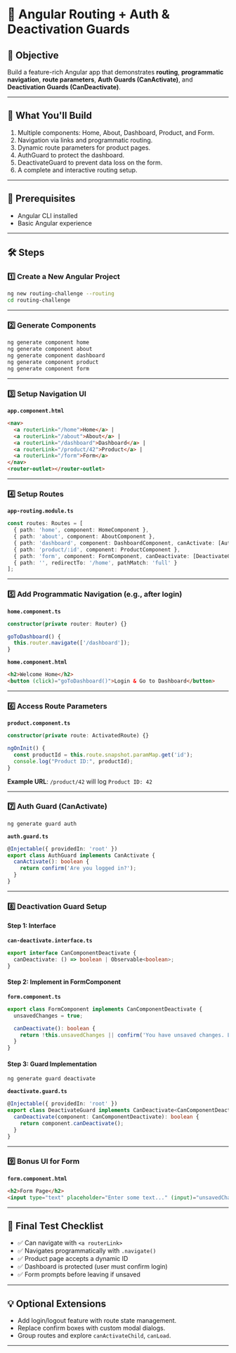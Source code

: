 # 🚀 Angular Routing + Auth & Deactivation Guards

## 🏁 Objective
Build a feature-rich Angular app that demonstrates **routing**, **programmatic navigation**, **route parameters**, **Auth Guards (CanActivate)**, and **Deactivation Guards (CanDeactivate)**.

---

## 🧩 What You'll Build

1. Multiple components: Home, About, Dashboard, Product, and Form.
2. Navigation via links and programmatic routing.
3. Dynamic route parameters for product pages.
4. AuthGuard to protect the dashboard.
5. DeactivateGuard to prevent data loss on the form.
6. A complete and interactive routing setup.

---

## 🧰 Prerequisites

- Angular CLI installed
- Basic Angular experience

---

## 🛠 Steps

### 1️⃣ Create a New Angular Project

```bash
ng new routing-challenge --routing
cd routing-challenge
```

---

### 2️⃣ Generate Components

```bash
ng generate component home
ng generate component about
ng generate component dashboard
ng generate component product
ng generate component form
```

---

### 3️⃣ Setup Navigation UI

**`app.component.html`**

```html
<nav>
  <a routerLink="/home">Home</a> |
  <a routerLink="/about">About</a> |
  <a routerLink="/dashboard">Dashboard</a> |
  <a routerLink="/product/42">Product</a> |
  <a routerLink="/form">Form</a>
</nav>
<router-outlet></router-outlet>
```

---

### 4️⃣ Setup Routes

**`app-routing.module.ts`**

```ts
const routes: Routes = [
  { path: 'home', component: HomeComponent },
  { path: 'about', component: AboutComponent },
  { path: 'dashboard', component: DashboardComponent, canActivate: [AuthGuard] },
  { path: 'product/:id', component: ProductComponent },
  { path: 'form', component: FormComponent, canDeactivate: [DeactivateGuard] },
  { path: '', redirectTo: '/home', pathMatch: 'full' }
];
```

---

### 5️⃣ Add Programmatic Navigation (e.g., after login)

**`home.component.ts`**

```ts
constructor(private router: Router) {}

goToDashboard() {
  this.router.navigate(['/dashboard']);
}
```

**`home.component.html`**

```html
<h2>Welcome Home</h2>
<button (click)="goToDashboard()">Login & Go to Dashboard</button>
```

---

### 6️⃣ Access Route Parameters

**`product.component.ts`**

```ts
constructor(private route: ActivatedRoute) {}

ngOnInit() {
  const productId = this.route.snapshot.paramMap.get('id');
  console.log("Product ID:", productId);
}
```

**Example URL**: `/product/42` will log `Product ID: 42`

---

### 7️⃣ Auth Guard (CanActivate)

```bash
ng generate guard auth
```

**`auth.guard.ts`**

```ts
@Injectable({ providedIn: 'root' })
export class AuthGuard implements CanActivate {
  canActivate(): boolean {
    return confirm('Are you logged in?');
  }
}
```

---

### 8️⃣ Deactivation Guard Setup

#### Step 1: Interface

**`can-deactivate.interface.ts`**

```ts
export interface CanComponentDeactivate {
  canDeactivate: () => boolean | Observable<boolean>;
}
```

#### Step 2: Implement in FormComponent

**`form.component.ts`**

```ts
export class FormComponent implements CanComponentDeactivate {
  unsavedChanges = true;

  canDeactivate(): boolean {
    return !this.unsavedChanges || confirm('You have unsaved changes. Leave anyway?');
  }
}
```

#### Step 3: Guard Implementation

```bash
ng generate guard deactivate
```

**`deactivate.guard.ts`**

```ts
@Injectable({ providedIn: 'root' })
export class DeactivateGuard implements CanDeactivate<CanComponentDeactivate> {
  canDeactivate(component: CanComponentDeactivate): boolean {
    return component.canDeactivate();
  }
}
```

---

### 9️⃣ Bonus UI for Form

**`form.component.html`**

```html
<h2>Form Page</h2>
<input type="text" placeholder="Enter some text..." (input)="unsavedChanges = true">
```

---

## 🧪 Final Test Checklist

- ✅ Can navigate with `<a routerLink>`
- ✅ Navigates programmatically with `.navigate()`
- ✅ Product page accepts a dynamic ID
- ✅ Dashboard is protected (user must confirm login)
- ✅ Form prompts before leaving if unsaved

---

## 💡 Optional Extensions

- Add login/logout feature with route state management.
- Replace confirm boxes with custom modal dialogs.
- Group routes and explore `canActivateChild`, `canLoad`.

---
